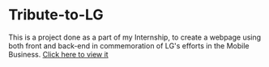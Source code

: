 # Tribute-to-LG
This is a project done as a part of my Internship, to create a webpage using both front and back-end in commemoration of LG's efforts in the Mobile Business.
<a href="https://krupapo.github.io/Tribute-to-LG/Landing_page.html">Click here to view it</a>
